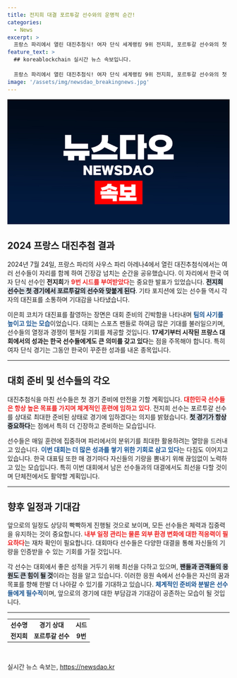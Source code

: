 ```yaml
---
title: 전지희 대결 포르투갈 선수와의 운명적 순간!
categories:
  - News
excerpt: >
  프랑스 파리에서 열린 대진추첨식! 여자 단식 세계랭킹 9위 전지희, 포르투갈 선수와의 첫 대결이 화제를 모은다. 경기 결과는? 클릭해서 확인하세요!
feature_text: >
  ## koreablockchain 실시간 뉴스 속보입니다.

  프랑스 파리에서 열린 대진추첨식! 여자 단식 세계랭킹 9위 전지희, 포르투갈 선수와의 첫 대결이 화제를 모은다. 경기 결과는? 클릭해서 확인하세요!
image: '/assets/img/newsdao_breakingnews.jpg'
---
```


<p><img src="/assets/img/newsdao_breakingnews.jpg" alt="koreablockchain 속보" /></p>

<h2 data-ke-size="size26">2024 프랑스 대진추첨 결과</h2>

<p data-ke-size="size16">2024년 7월 24일, 프랑스 파리의 사우스 파리 아레나4에서 열린 대진추첨식에서는 여러 선수들이 자리를 함께 하여 긴장감 넘치는 순간을 공유했습니다. 이 자리에서 한국 여자 단식 선수인 <b>전지희</b>가 <b><span style="color: #ee2323;">9번 시드를 부여받았다</span></b>는 중요한 발표가 있었습니다. <b><span style="background-color: #21538527;">전지희 선수는 첫 경기에서 포르투갈의 선수와 맞붙게 된다</span></b>. 기타 포지션에 있는 선수들 역시 각자의 대진표를 소통하며 기대감을 나타냈습니다.</p>

<p data-ke-size="size16">이은희 코치가 대진표를 촬영하는 장면은 대회 준비의 긴박함을 나타내며 <b><span style="color: #1a5490;">팀의 사기를 높이고 있는 모습</span></b>이었습니다. 대회는 스포츠 팬들로 하여금 많은 기대를 불러일으키며, 선수들의 열정과 경쟁이 펼쳐질 기회를 제공할 것입니다. <b>17세기부터 시작된 프랑스 대회에서의 성과는 한국 선수들에게도 큰 의미를 갖고 있다</b>는 점을 주목해야 합니다. 특히 여자 단식 경기는 그동안 한국이 꾸준한 성과를 내온 종목입니다.</p>

<hr>

<h2 data-ke-size="size26">대회 준비 및 선수들의 각오</h2>

<p data-ke-size="size16">대진추첨식을 마친 선수들은 첫 경기 준비에 만전을 기할 계획입니다. <b><span style="color: #ee2323;">대한민국 선수들은 항상 높은 목표를 가지며 체계적인 훈련에 임하고 있다</span></b>. 전지희 선수는 포르투갈 선수를 상대로 최대한 준비된 상태로 경기에 임하겠다는 의지를 밝혔습니다. <b><span style="background-color: #21538527;">첫 경기가 항상 중요하다</span></b>는 점에서 특히 더 긴장하고 준비하는 모습입니다.</p>

<p data-ke-size="size16">선수들은 매일 훈련에 집중하며 파리에서의 분위기를 최대한 활용하려는 열망을 드러내고 있습니다. <b><span style="color: #1a5490;">이번 대회는 더 많은 성과를 쌓기 위한 기회로 삼고 있다</span></b>는 다짐도 이어지고 있습니다. 한국 대표팀 또한 매 경기마다 자신들의 기량을 뽐내기 위해 끊임없이 노력하고 있는 모습입니다. 특히 이번 대회에서 남은 선수들과의 대결에서도 최선을 다할 것이며 단체전에서도 활약할 계획입니다.</p>

<hr>

<h2 data-ke-size="size26">향후 일정과 기대감</h2>

<p data-ke-size="size16">앞으로의 일정도 상당히 빡빡하게 진행될 것으로 보이며, 모든 선수들은 체력과 집중력을 유지하는 것이 중요합니다. <b><span style="color: #ee2323;">내부 일정 관리는 물론 외부 환경 변화에 대한 적응력이 필요하다</span></b>는 재차 확인이 필요합니다. 대회마다 선수들은 다양한 대결을 통해 자신들의 기량을 인증받을 수 있는 기회를 가질 것입니다.</p>

<p data-ke-size="size16">각 선수는 대회에서 좋은 성적을 거두기 위해 최선을 다하고 있으며, <b><span style="background-color: #21538527;">팬들과 관객들의 응원도 큰 힘이 될 것</span></b>이라는 점을 알고 있습니다. 이러한 응원 속에서 선수들은 자신의 꿈과 목표를 향해 한발 더 나아갈 수 있기를 기대하고 있습니다. <b><span style="color: #1a5490;">체계적인 준비와 분발은 선수들에게 필수적</span></b>이며, 앞으로의 경기에 대한 부담감과 기대감이 공존하는 모습이 될 것입니다.</p>

<hr>

<table style="width: 100%;">
    <tbody>
        <tr>
            <td style="text-align: center; height: 17px;"><b>선수명</b></td>
            <td style="text-align: center; height: 17px;"><b>경기 상대</b></td>
            <td style="text-align: center; height: 17px;"><b>시드</b></td>
        </tr>
        <tr>
            <td style="text-align: center; height: 17px;"><b>전지희</b></td>
            <td style="text-align: center; height: 17px;"><b>포르투갈 선수</b></td>
            <td style="text-align: center; height: 17px;"><b>9번</b></td>
        </tr>
    </tbody>
</table>

<p data-ke-size="size16">&nbsp;</p>
실시간 뉴스 속보는, <a href="https://newsdao.kr" rel="dofollow">https://newsdao.kr</a>


